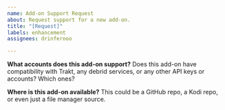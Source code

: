 ```yaml
---
name: Add-on Support Request
about: Request support for a new add-on.
title: "[Request]"
labels: enhancement
assignees: drinfernoo

---
```


**What accounts does this add-on support?**
Does this add-on have compatibility with Trakt, any debrid services, or any other API keys or accounts? Which ones?

**Where is this add-on available?**
This could be a GitHub repo, a Kodi repo, or even just a file manager source.
